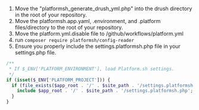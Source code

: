 1. Move the "platformsh_generate_drush_yml.php" into the drush directory in the root of your repository.
2. Move the platformsh.app.yaml, .environment, and .platform files/directory to the root of your repository.
3. Move the platform.yml.disable file to /github/workflows/platform.yml
4. run `composer require platformsh/config-reader`
5. Ensure you properly include the settings.platformsh.php file in your settings.php file.

```php
/**
 * If $_ENV['PLATFORM_ENVIRONMENT'], load Platform.sh settings.
 */
if (isset($_ENV['PLATFORM_PROJECT'])) {
  if (file_exists($app_root . '/' . $site_path . '/settings.platformsh.php')) {
    include $app_root . '/' . $site_path . '/settings.platformsh.php';
  }
}

```

